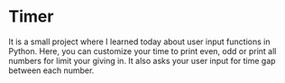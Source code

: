# Timer
It is a small project where I learned today about user input functions in Python. Here, you can customize your time to print even, odd or print all numbers for limit your giving in. It also asks your user input for time gap between each number.
